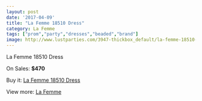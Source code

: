 ```yaml
---
layout: post
date: '2017-04-09'
title: "La Femme 18510 Dress"
category: La Femme
tags: ["prom","party","dresses","beaded","brand"]
image: http://www.lustparties.com/3947-thickbox_default/la-femme-18510-dress.jpg
---
```

La Femme 18510 Dress

On Sales: **$470**
<a href="https://www.lustparties.com/en/la-femme/1309-la-femme-18510-dress.html"><amp-img layout="responsive" width="600" height="600" src="//www.lustparties.com/3947-thickbox_default/la-femme-18510-dress.jpg" alt="La Femme 18510 Dress 0" /></a>
<a href="https://www.lustparties.com/en/la-femme/1309-la-femme-18510-dress.html"><amp-img layout="responsive" width="600" height="600" src="//www.lustparties.com/3952-thickbox_default/la-femme-18510-dress.jpg" alt="La Femme 18510 Dress 1" /></a>
<a href="https://www.lustparties.com/en/la-femme/1309-la-femme-18510-dress.html"><amp-img layout="responsive" width="600" height="600" src="//www.lustparties.com/3951-thickbox_default/la-femme-18510-dress.jpg" alt="La Femme 18510 Dress 2" /></a>
<a href="https://www.lustparties.com/en/la-femme/1309-la-femme-18510-dress.html"><amp-img layout="responsive" width="600" height="600" src="//www.lustparties.com/3950-thickbox_default/la-femme-18510-dress.jpg" alt="La Femme 18510 Dress 3" /></a>
<a href="https://www.lustparties.com/en/la-femme/1309-la-femme-18510-dress.html"><amp-img layout="responsive" width="600" height="600" src="//www.lustparties.com/3949-thickbox_default/la-femme-18510-dress.jpg" alt="La Femme 18510 Dress 4" /></a>
<a href="https://www.lustparties.com/en/la-femme/1309-la-femme-18510-dress.html"><amp-img layout="responsive" width="600" height="600" src="//www.lustparties.com/3948-thickbox_default/la-femme-18510-dress.jpg" alt="La Femme 18510 Dress 5" /></a>

Buy it: [La Femme 18510 Dress](https://www.lustparties.com/en/la-femme/1309-la-femme-18510-dress.html "La Femme 18510 Dress")

View more: [La Femme](https://www.lustparties.com/en/4-la-femme "La Femme")